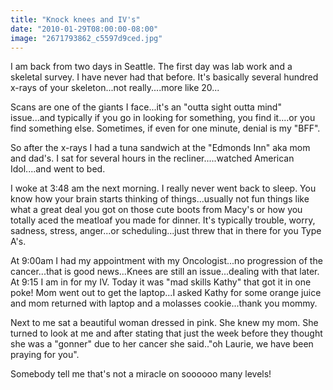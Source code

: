 ```yaml
---
title: "Knock knees and IV's"
date: "2010-01-29T08:00:00-08:00"
image: "2671793862_c5597d9ced.jpg"
---
```


I am back from two days in Seattle. The first day was lab work and a skeletal survey. I have never had that before. It's basically several hundred x-rays of your skeleton...not really....more like 20...

Scans are one of the giants I face...it's an "outta sight outta mind" issue...and typically if you go in looking for something, you find it....or you find something else. Sometimes, if even for one minute, denial is my "BFF".

So after the x-rays I had a tuna sandwich at the "Edmonds Inn" aka mom and dad's. I sat for several hours in the recliner.....watched American Idol....and went to bed.

I woke at 3:48 am the next morning. I really never went back to sleep. You know how your brain starts thinking of things...usually not fun things like what a great deal you got on those cute boots from Macy's or how you totally aced the meatloaf you made for dinner. It's typically trouble, worry, sadness, stress, anger...or scheduling...just threw that in there for you Type A's.

At 9:00am I had my appointment with my Oncologist...no progression of the cancer...that is good news...Knees are still an issue...dealing with that later.
At 9:15 I am in for my IV. Today it was "mad skills Kathy" that got it in one poke!
Mom went out to get the laptop...I asked Kathy for some orange juice and mom returned with laptop and a molasses cookie...thank you mommy.

Next to me sat a beautiful woman dressed in pink. She knew my mom. She turned to look at me and after stating that just the week before they thought she was a "gonner" due to her cancer she said.."oh Laurie, we have been praying for you".

Somebody tell me that's not a miracle on soooooo many levels!